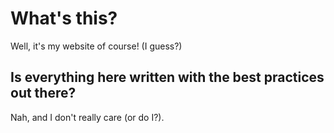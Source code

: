 # What's this?
Well, it's my website of course! (I guess?)

## Is everything here written with the best practices out there?
Nah, and I don't really care (or do I?).